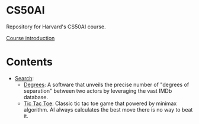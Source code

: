 # CS50AI
Repository for Harvard's CS50AI course.

[Course introduction](https://cs50.harvard.edu/ai/2020/)

# Contents
- [Search](https://github.com/BurakAhmet/cs50AI/tree/main/0.Search):
  - [Degrees](https://github.com/BurakAhmet/cs50AI/tree/main/0.Search/degrees): A software that unveils the precise number of "degrees of separation" between two actors by leveraging the vast IMDb database.
  - [Tic Tac Toe](https://github.com/BurakAhmet/cs50AI/tree/main/0.Search/tictactoe): Classic tic tac toe game that powered by minimax algorithm. AI always calculates the best move there is no way to beat it.
